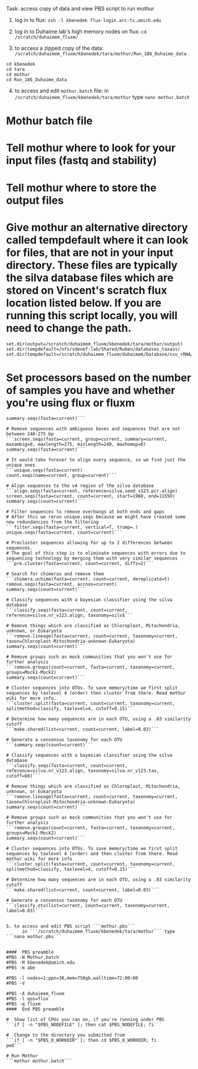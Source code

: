 Task: access copy of data and view PBS script to run mothur  

1. log in to flux:  ```ssh -l kbenedek flux-login.arc-ts.umich.edu```  

2. log in to Duhaime lab's high memory nodes on flux: ```cd /scratch/duhaimem_fluxm/```  

3.  to access a zipped copy of the data: ```/scratch/duhaimem_fluxm/kbenedek/tara/mothur/Run_186_Duhaime_data```  
```
cd kbenedek
cd tara
cd mothur
cd Run_186_Duhaime_data
```  

4. to access and edit ```mothur.batch```  file:
      in ```/scratch/duhaimem_fluxm/kbenedek/tara/mothur```  type ```nano mothur.batch```  
      

# Mothur batch file

# Tell mothur where to look for your input files (fastq and stability)
# Tell mothur where to store the output files
# Give mothur an alternative directory called tempdefault where it can look for files, that are not in your input directory. These files are typically the silva database files which are stored on Vincent's scratch flux location listed below. If you are running this script locally, you will need to change the path.
```set.dir(input=/scratch/duhaimem_fluxm/kbenedek/tara/mothur/Run_186_Duhaime_data)
set.dir(output=/scratch/duhaimem_fluxm/kbenedek/tara/mothur/output)
set.dir(tempdefault=/nfs/vdenef-lab/Shared/Ruben/databases_taxass)
set.dir(tempdefault=/scratch/duhaimem_fluxm/duhaimem/Database/ssu_rRNA/Mothur)
```   

#  Set processors based on the number of samples you have and whether you're using flux or fluxm
```make.contigs(file=stability.file, processors=30)
summary.seqs(fasta=current)```  

# Remove sequences with ambiguous bases and sequences that are not between 240-275 bp
```screen.seqs(fasta=current, group=current, summary=current, maxambig=0, maxlength=275, minlength=240, maxhomop=8)
summary.seqs(fasta=current)```   

# It would take forever to align every sequence, so we find just the unique ones
```unique.seqs(fasta=current)
count.seqs(name=current, group=current)```   

# Align sequences to the v4 region of the silva database
```align.seqs(fasta=current, reference=silva.seed_v123.pcr.align)
screen.seqs(fasta=current, count=current, start=1968, end=11550)
summary.seqs(count=current)```  

# Filter sequences to remove overhangs at both ends and gaps
# After this we rerun unique.seqs because we might have created some new redundancies from the filtering
```filter.seqs(fasta=current, vertical=T, trump=.)
unique.seqs(fasta=current, count=current)```   

# Precluster sequences allowing for up to 2 differences between sequences.
# The goal of this step is to eliminate sequences with errors due to sequencing technology by merging them with very similar sequences  
```pre.cluster(fasta=current, count=current, diffs=2)```   

# Search for chimeras and remove them
```chimera.uchime(fasta=current, count=current, dereplicate=t)
remove.seqs(fasta=current, accnos=current)
summary.seqs(count=current)```  

# Classify sequences with a bayesian classifier using the silva database
```classify.seqs(fasta=current, count=current, reference=silva.nr_v123.align, taxonomy=silv$```  

# Remove things which are classified as Chloroplast, Mitochondria, unknown, or Eukaryota
```remove.lineage(fasta=current, count=current, taxonomy=current, taxon=Chloroplast-Mitochondria-unknown-Eukaryota)
summary.seqs(count=current)```  

# Remove groups such as mock communities that you won't use for further analysis
```remove.groups(count=current, fasta=current, taxonomy=current, groups=Mock1-Mock2)
summary.seqs(count=current)```  

# Cluster sequences into OTUs. To save memory/time we first split sequences by taxlevel 4 (order) then cluster from there. Read mothur wiki for more info.
```cluster.split(fasta=current, count=current, taxonomy=current, splitmethod=classify, taxlevel=4, cutoff=0.15)```  

# Determine how many sequences are in each OTU, using a .03 similarity cutoff
```make.shared(list=current, count=current, label=0.03)```  

# Generate a consensus taxonomy for each OTU
```summary.seqs(count=current)```  

# Classify sequences with a bayesian classifier using the silva database
```classify.seqs(fasta=current, count=current, reference=silva.nr_v123.align, taxonomy=silva.nr_v123.tax, cutoff=60)```  

# Remove things which are classified as Chloroplast, Mitochondria, unknown, or Eukaryota
```remove.lineage(fasta=current, count=current, taxonomy=current, taxon=Chloroplast-Mitochondria-unknown-Eukaryota)
summary.seqs(count=current)```  

# Remove groups such as mock communities that you won't use for further analysis
```remove.groups(count=current, fasta=current, taxonomy=current, groups=Mock1-Mock2)
summary.seqs(count=current)```  

# Cluster sequences into OTUs. To save memory/time we first split sequences by taxlevel 4 (order) and then cluster from there. Read mothur wiki for more info
```cluster.split(fasta=current, count=current, taxonomy=current, splitmethod=classify, taxlevel=4, cutoff=0.15)```  

# Determine how many sequences are in each OTU, using a .03 similarity cutoff
```make.shared(list=current, count=current, label=0.03)```  

# Generate a consensus taxonomy for each OTU
```classify.otu(list=current, count=current, taxonomy=current, label=0.03)```  


5. to access and edit PBS script ```mothur.pbs```  
      in ```/scratch/duhaimem_fluxm/kbenedek/tara/mothur``` type ```nano mothur.pbs```  
      

####  PBS preamble
#PBS -N Mothur.batch
#PBS -M kbenedek@umich.edu
#PBS -m abe

#PBS -l nodes=1:ppn=30,mem=750gb,walltime=72:00:00
#PBS -V

#PBS -A duhaimem_fluxm
#PBS -l qos=flux
#PBS -q fluxm
####  End PBS preamble

#  Show list of CPUs you ran on, if you're running under PBS
```if [ -n "$PBS_NODEFILE" ]; then cat $PBS_NODEFILE; fi```  

#  Change to the directory you submitted from
```if [ -n "$PBS_O_WORKDIR" ]; then cd $PBS_O_WORKDIR; fi
pwd```  

# Run Mothur
```mothur mothur.batch```  


      
